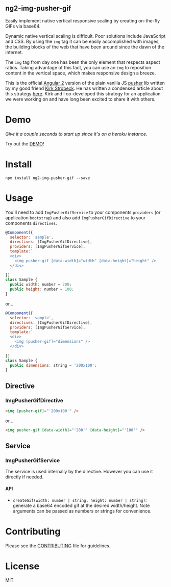 ## ng2-img-pusher-gif

Easily implement native vertical responsive scaling by creating on-the-fly GIFs via base64.

Dynamic native vertical scaling is difficult. Poor solutions include JavaScript and CSS. By using the `img` tag it can be easily accomplished with images, the building blocks of the web that have been around since the dawn of the internet.

The `img` tag from day one has been the only element that respects aspect ratios. Taking advantage of this fact, you can use an `img` to reposition content in the vertical space, which makes responsive design a breeze.

This is the official [Angular 2](https://angular.io/) version of the plain vanilla JS [pusher](https://github.com/kirkstrobeck/pusher) lib written by my good friend [Kirk Strobeck](https://github.com/kirkstrobeck). He has written a condensed article about this strategy [here](https://medium.com/@kirkstrobeck/pusher-9c44d7418520#.n9nxw4aok). Kirk and I co-developed this strategy for an application we were working on and have long been excited to share it with others. 

# Demo

*Give it a couple seconds to start up since it's on a heroku instance.*

Try out the [DEMO](https://ng2-img-pusher-gif-demo.herokuapp.com/)!

# Install

```shell
npm install ng2-img-pusher-gif --save
```

# Usage

You'll need to add `ImgPusherGifService` to your components `providers` (or application `bootstrap`) and also add `ImgPusherGifDirective` to your components `directives`.

```js
@Component({
  selector: 'sample',
  directives: [ImgPusherGifDirective],
  providers: [ImgPusherGifService],
  template:`
  <div>
    <img pusher-gif [data-width]="width" [data-height]="height" />
  </div>
  `
})
class Sample {
  public width: number = 200;
  public height: number = 100;
}
```

or...

```js
@Component({
  selector: 'sample',
  directives: [ImgPusherGifDirective],
  providers: [ImgPusherGifService],
  template:`
  <div>
    <img [pusher-gif]="dimensions" />
  </div>
  `
})
class Sample {
  public dimensions: string = '200x100';
}
```

## Directive

### ImgPusherGifDirective

```html
<img [pusher-gif]="'200x100'" />
```

or...

```html
<img pusher-gif [data-width]="'200'" [data-height]="'100'" />
```

## Service

### ImgPusherGifService

The service is used internally by the directive. However you can use it directly if needed.

#### API

* `createGif(width: number | string, height: number | string)`: generate a base64 encoded gif at the desired width/height. Note arguments can be passed as numbers or strings for convenience. 

# Contributing

Please see the [CONTRIBUTING](https://github.com/NathanWalker/ng2-img-pusher-gif/blob/master/CONTRIBUTING.md) file for guidelines.

# License

MIT
